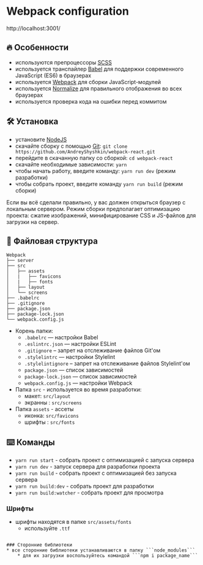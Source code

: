 # Webpack configuration

http://localhost:3001/

## :fire: Особенности
* используются препроцессоры [SCSS](https://sass-lang.com/)
* используется транспайлер [Babel](https://babeljs.io/) для поддержки современного JavaScript (ES6) в браузерах
* используется [Webpack](https://webpack.js.org/) для сборки JavaScript-модулей
* используется [Normalize](https://necolas.github.io/normalize.css/) для правильного отображения во всех браузерах
* используется проверка кода на ошибки перед коммитом

## :hammer_and_wrench: Установка
* установите [NodeJS](https://nodejs.org/en/)
* скачайте сборку с помощью [Git](https://git-scm.com/downloads): ```git clone https://github.com/AndreyShyshkin/webpack-react.git```
* перейдите в скачанную папку со сборкой: ```cd webpack-react```
* скачайте необходимые зависимости: ```yarn```
* чтобы начать работу, введите команду: ```yarn run dev``` (режим разработки)
* чтобы собрать проект, введите команду ```yarn run build``` (режим сборки)

Если вы всё сделали правильно, у вас должен открыться браузер с локальным сервером.
Режим сборки предполагает оптимизацию проекта: сжатие изображений, минифицирование CSS и JS-файлов для загрузки на сервер.

## :open_file_folder: Файловая структура

```
Webpack
├── server
├── src
│   ├── assets
│   |   ├── favicons
│   |   ├── fonts
│   ├── layout
│   └── screens
├── .babelrc
├── .gitignore
├── package.json
├── package-lock.json
└── webpack.config.js
```

* Корень папки:
    * ```.babelrc``` — настройки Babel
    * ```.eslintrc.json``` — настройки ESLint
    * ```.gitignore``` – запрет на отслеживание файлов Git'ом
    * ```.stylelintrc``` — настройки Stylelint
    * ```.stylelintignore``` – запрет на отслеживание файлов Stylelint'ом
    * ```package.json``` — список зависимостей
    * ```package-lock.json``` — список зависимостей
    * ```webpack.config.js``` — настройки Webpack
* Папка ```src``` - используется во время разработки:
    * макет: ```src/layout```
    * экранны : ```src/screens```
* Папка ```assets``` - ассеты 
    * иконка: ```src/favicons```
    * шрифты  : ```src/fonts```

## :keyboard: Команды

* ```yarn run start``` - собрать проект с оптимизацией c запуска сервера
* ```yarn run dev``` - запуск сервера для разработки проекта
* ```yarn run build``` - собрать проект с оптимизацией без запуска сервера
* ```yarn run build:dev``` - собрать проект для разработки
* ```yarn run build:watcher``` - собрать проект для просмотра


### Шрифты
* шрифты находятся в папке ```src/assets/fonts```
    * используйте  ```.ttf```

```

### Сторонние библиотеки
* все сторонние библиотеки устанавливаются в папку ```node_modules```
    * для их загрузки воспользуйтеcь командой ```npm i package_name```


